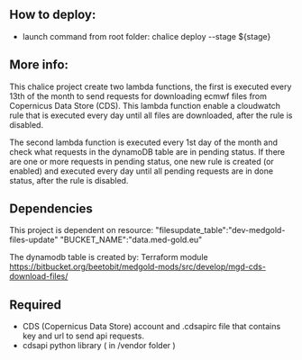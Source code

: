 ## How to deploy:

- launch command from root folder: chalice deploy --stage ${stage}


## More info:

This chalice project create two lambda functions, the first is executed every 13th of the month to send requests for downloading ecmwf files from Copernicus Data Store (CDS).
This lambda function enable a cloudwatch rule that is executed every day until all files are downloaded, after the rule is disabled.

The second lambda function is executed every 1st day of the month and check what requests in the dynamoDB table are in pending status.
If there are one or more requests in pending status, one new rule is created (or enabled) and executed every day until all pending requests are in done status, after the rule is disabled.


## Dependencies
This project is dependent on resource:
"filesupdate_table":"dev-medgold-files-update"
"BUCKET_NAME":"data.med-gold.eu"

The dynamodb table is created by:
Terraform module https://bitbucket.org/beetobit/medgold-mods/src/develop/mgd-cds-download-files/

## Required 

- CDS (Copernicus Data Store) account and .cdsapirc file that contains key and url to send api requests.
- cdsapi python library ( in /vendor folder )
